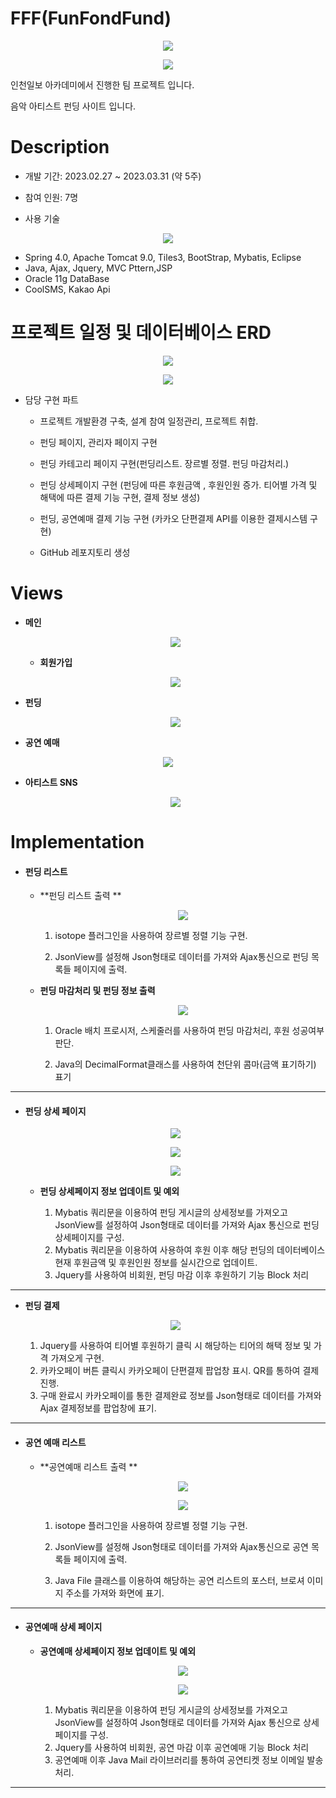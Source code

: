 # FFF(FunFondFund)

<p align="center"><img src="https://github.com/jjwa2/-FFF/blob/master/이미지파일/프로젝트FFF2.png?raw=true"/></p>
<p align="center"><img src="https://github.com/jjwa2/-FFF/blob/master/이미지파일/FFF의미.png?raw=true"/></p>

인천일보 아카데미에서 진행한 팀 프로젝트 입니다.

음악 아티스트 펀딩 사이트 입니다.



# Description

- 개발 기간: 2023.02.27 ~ 2023.03.31 (약 5주)

- 참여 인원: 7명

- 사용 기술

<p align="center"><img src="https://github.com/jjwa2/-FFF/blob/master/이미지파일/사용한프로그램.png?raw=true"/></p>


  - Spring 4.0,  Apache Tomcat 9.0,  Tiles3,  BootStrap,  Mybatis,  Eclipse
  - Java,  Ajax,  Jquery,  MVC Pttern,JSP
  - Oracle 11g DataBase
  - CoolSMS,  Kakao Api

# 프로젝트 일정 및 데이터베이스 ERD

 <p align="center"><img src="https://github.com/jjwa2/-FFF/blob/master/이미지파일/프로젝트 일정.png?raw=true"/></p>



 <p align="center"><img src="https://github.com/jjwa2/-FFF/blob/master/이미지파일/프로젝트 ERd.png?raw=true"/></p>





- 담당 구현 파트

  - 프로젝트 개발환경 구축, 설계 참여 일정관리, 프로젝트 취합.

  - 펀딩 페이지, 관리자 페이지 구현

  - 펀딩 카테고리 페이지 구현(펀딩리스트. 장르별 정렬. 펀딩 마감처리.)

  - 펀딩 상세페이지 구현 (펀딩에 따른 후원금액 , 후원인원 증가. 티어별 가격 및 해택에 따른 결제 기능 구현, 결제 정보 생성) 
  
  - 펀딩, 공연예매 결제 기능 구현 (카카오 단편결제 API를 이용한 결제시스템 구현)

  - GitHub 레포지토리 생성


    

# Views

- **메인**

  <p align="center"><img src="https://github.com/jjwa2/-FFF/blob/master/이미지파일/메인화면.gif?raw=true"/></p>
  
  
  
  - **회원가입**

  <p align="center"><img src="https://github.com/jjwa2/-FFF/blob/master/이미지파일/휴대폰인증.gif?raw=true"/></p>




- **펀딩** 

   <p align="center"><img src="https://github.com/jjwa2/-FFF/blob/master/이미지파일/펀딩상세.gif?raw=true"/></p>





- **공연 예매**

 <p align="center"><img src="https://github.com/jjwa2/-FFF/blob/master/이미지파일/공연예매.gif?raw=true"/></p>



- **아티스트 SNS**

  <p align="center"><img src="https://github.com/jjwa2/-FFF/blob/master/이미지파일/sns페이지.gif?raw=true"/></p>


# Implementation

- #### 펀딩 리스트
  
  - **펀딩 리스트 출력 **
    <p align="center"><img src="https://github.com/jjwa2/-FFF/blob/master/이미지파일/펀딩리스트1.gif?raw=true"/></p>


    1. isotope 플러그인을 사용하여 장르별 정렬 기능 구현.

    2. JsonView를 설정해 Json형태로 데이터를 가져와 Ajax통신으로 펀딩 목록들 페이지에 출력.

  - **펀딩 마감처리 및 펀딩 정보 출력**
    <p align="center"><img src="https://github.com/jjwa2/-FFF/blob/master/이미지파일/펀딩 체크.png?raw=true"/></p>


    1. Oracle 배치 프로시저, 스케줄러를 사용하여 펀딩 마감처리, 후원 성공여부 판단.
    
    2. Java의 DecimalFormat클래스를 사용하여 천단위 콤마(금액 표기하기) 표기



 

------


- #### 펀딩 상세 페이지

  <p align="center"><img src="https://github.com/jjwa2/-FFF/blob/master/이미지파일/펀딩 상세페이지.png?raw=true"/></p>

  <p align="center"><img src="https://github.com/jjwa2/-FFF/blob/master/이미지파일/펀딩 상세페이지2.png?raw=true"/></p>
  
  <p align="center"><img src="https://github.com/jjwa2/-FFF/blob/master/이미지파일/후원 티어1.png?raw=true"/></p>

  - **펀딩 상세페이지 정보 업데이트 및 예외**

    1. Mybatis 쿼리문을 이용하여 펀딩 게시글의 상세정보를 가져오고 JsonView를 설정하여 Json형태로  데이터를 가져와 Ajax 통신으로 펀딩 상세페이지를 구성.
    2. Mybatis 쿼리문을 이용하여 사용하여 후원 이후 해당 펀딩의 데이터베이스 현재 후원금액 및 후원인원 정보를 실시간으로 업데이트.
    3. Jquery를 사용하여 비회원, 펀딩 마감 이후 후원하기 기능 Block 처리


------


  - **펀딩 결제**
      <p align="center"><img src="https://github.com/jjwa2/-FFF/blob/master/이미지파일/카카오결제.png?raw=true"/></p>


    1. Jquery를 사용하여 티어별 후원하기 클릭 시 해당하는 티어의 해택 정보 및 가격 가져오게 구현.
    2. 카카오페이 버튼 클릭시 카카오페이 단편결제 팝업창 표시. QR를 통하여 결제 진행. 
    3. 구매 완료시 카카오페이를 통한 결제완료 정보를  Json형태로 데이터를 가져와 Ajax 결제정보를 팝업창에 표기.


------       


- #### 공연 예매 리스트
  
  - **공연예매 리스트 출력 **
    <p align="center"><img src="https://github.com/jjwa2/-FFF/blob/master/이미지파일/공연리스트1.png?raw=true"/></p>
    <p align="center"><img src="https://github.com/jjwa2/-FFF/blob/master/이미지파일/공연리스트2.png?raw=true"/></p>


    1. isotope 플러그인을 사용하여 장르별 정렬 기능 구현.

    2. JsonView를 설정해 Json형태로 데이터를 가져와 Ajax통신으로 공연 목록들 페이지에 출력.
    3. Java File 클래스를 이용하여 해당하는 공연 리스트의 포스터, 브로셔 이미지 주소를 가져와 화면에 표기.


------

- #### 공연예매 상세 페이지


  - **공연예매 상세페이지 정보 업데이트 및 예외**

    <p align="center"><img src="https://github.com/jjwa2/-FFF/blob/master/이미지파일/공연예매 상세페이지.png?raw=true"/></p>
    <p align="center"><img src="https://github.com/jjwa2/-FFF/blob/master/이미지파일/공연예매 완료.png?raw=true"/></p>
    
    
    1. Mybatis 쿼리문을 이용하여 펀딩 게시글의 상세정보를 가져오고 JsonView를 설정하여 Json형태로  데이터를 가져와 Ajax 통신으로  상세페이지를 구성.
    2. Jquery를 사용하여 비회원, 공연 마감 이후 공연예매 기능 Block 처리
    3. 공연예매 이후 Java Mail 라이브러리를 통하여 공연티켓 정보 이메일 발송 처리. 

------




